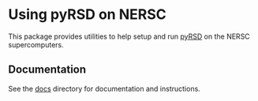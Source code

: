 # Using pyRSD on NERSC

This package provides utilities to help setup and run [pyRSD](https://github.com/nickhand/pyRSD) on the NERSC supercomputers. 

## Documentation

See the [docs](https://github.com/nickhand/pyRSD_nersc/tree/master/docs) directory for documentation and instructions. 
